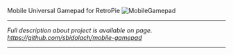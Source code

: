 Mobile Universal Gamepad for RetroPie
![MobileGamepad](https://github.com/sbidolach/mobile-gamepad/blob/master/other/resources/schema_mobilegamepad.png?raw=true)
***
_Full description about project is available on page. https://github.com/sbidolach/mobile-gamepad_
***
